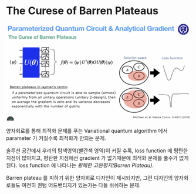 # The Curese of Barren Plateaus

![](./img/barren_plateau.png)

양자회로를 통해 최적화 문제를 푸는 Variational quantum algorithm 에서 parameter 가 커질수록 최적화가 안되는 문제.

솔루션 공간에서 우리의 탐색영역(빨간색 영역)이 커질 수록, loss function 에 평탄한 지점이 많아지고, 평탄한 지점에선 gradient 가 없기때문에 최적화 문제를 풀수가 없게된다. loss function 에 나타나는 *황폐한 고원평지(Barren Plateau)*.

Barren plateau 를 피하기 위한 양자회로 디자인이 제시되지만, 그런 디자인의 양자회로들도 여전히 퀀텀 어드밴티지가 있는가는 다들 쉬쉬하는 문제.